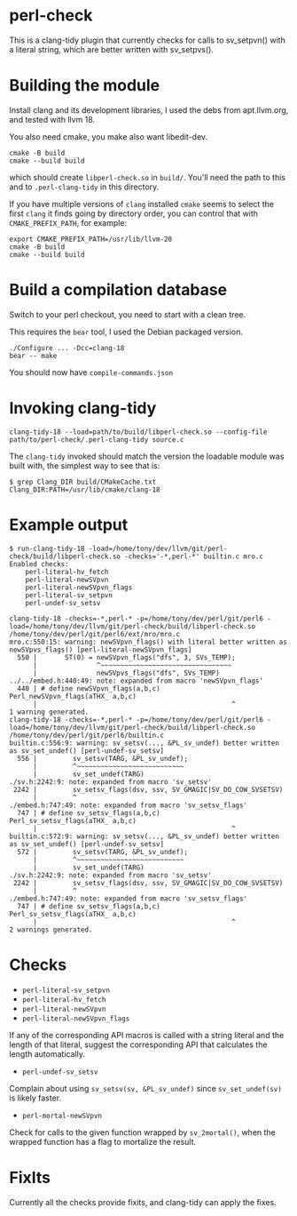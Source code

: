 # perl-check

This is a clang-tidy plugin that currently checks for calls to
sv_setpvn() with a literal string, which are better written with
sv_setpvs().

# Building the module

Install clang and its development libraries, I used the debs from
apt.llvm.org, and tested with llvm 18.

You also need cmake, you make also want libedit-dev.
```
cmake -B build
cmake --build build
```

which should create `libperl-check.so` in `build/`.  You'll need the
path to this and to `.perl-clang-tidy` in this directory.

If you have multiple versions of `clang` installed `cmake` seems to
select the first `clang` it finds going by directory order, you can
control that with `CMAKE_PREFIX_PATH`, for example:

```
export CMAKE_PREFIX_PATH=/usr/lib/llvm-20
cmake -B build
cmake --build build
```

# Build a compilation database

Switch to your perl checkout, you need to start with a clean tree.

This requires the `bear` tool, I used the Debian packaged version.

```
./Configure ... -Dcc=clang-18
bear -- make
```
You should now have `compile-commands.json`

# Invoking clang-tidy

```
clang-tidy-18 --load=path/to/build/libperl-check.so --config-file path/to/perl-check/.perl-clang-tidy source.c
```

The `clang-tidy` invoked should match the version the loadable module
was built with, the simplest way to see that is:

```
$ grep Clang_DIR build/CMakeCache.txt
Clang_DIR:PATH=/usr/lib/cmake/clang-18
```


# Example output

```
$ run-clang-tidy-18 -load=/home/tony/dev/llvm/git/perl-check/build/libperl-check.so -checks='-*,perl-*' builtin.c mro.c
Enabled checks:
    perl-literal-hv_fetch
    perl-literal-newSVpvn
    perl-literal-newSVpvn_flags
    perl-literal-sv_setpvn
    perl-undef-sv_setsv

clang-tidy-18 -checks=-*,perl-* -p=/home/tony/dev/perl/git/perl6 -load=/home/tony/dev/llvm/git/perl-check/build/libperl-check.so /home/tony/dev/perl/git/perl6/ext/mro/mro.c
mro.c:550:15: warning: newSVpvn_flags() with literal better written as newSVpvs_flags() [perl-literal-newSVpvn_flags]
  550 |       ST(0) = newSVpvn_flags("dfs", 3, SVs_TEMP);
      |               ^~~~~~~~~~~~~~~~~~~~~~~~~~~~~~~~~~
      |               newSVpvs_flags("dfs", SVs_TEMP)
../../embed.h:440:49: note: expanded from macro 'newSVpvn_flags'
  440 | # define newSVpvn_flags(a,b,c)                  Perl_newSVpvn_flags(aTHX_ a,b,c)
      |                                                 ^
1 warning generated.
clang-tidy-18 -checks=-*,perl-* -p=/home/tony/dev/perl/git/perl6 -load=/home/tony/dev/llvm/git/perl-check/build/libperl-check.so /home/tony/dev/perl/git/perl6/builtin.c
builtin.c:556:9: warning: sv_setsv(..., &PL_sv_undef) better written as sv_set_undef() [perl-undef-sv_setsv]
  556 |         sv_setsv(TARG, &PL_sv_undef);
      |         ^~~~~~~~~~~~~~~~~~~~~~~~~~~~
      |         sv_set_undef(TARG)
./sv.h:2242:9: note: expanded from macro 'sv_setsv'
 2242 |         sv_setsv_flags(dsv, ssv, SV_GMAGIC|SV_DO_COW_SVSETSV)
      |         ^
./embed.h:747:49: note: expanded from macro 'sv_setsv_flags'
  747 | # define sv_setsv_flags(a,b,c)                  Perl_sv_setsv_flags(aTHX_ a,b,c)
      |                                                 ^
builtin.c:572:9: warning: sv_setsv(..., &PL_sv_undef) better written as sv_set_undef() [perl-undef-sv_setsv]
  572 |         sv_setsv(TARG, &PL_sv_undef);
      |         ^~~~~~~~~~~~~~~~~~~~~~~~~~~~
      |         sv_set_undef(TARG)
./sv.h:2242:9: note: expanded from macro 'sv_setsv'
 2242 |         sv_setsv_flags(dsv, ssv, SV_GMAGIC|SV_DO_COW_SVSETSV)
      |         ^
./embed.h:747:49: note: expanded from macro 'sv_setsv_flags'
  747 | # define sv_setsv_flags(a,b,c)                  Perl_sv_setsv_flags(aTHX_ a,b,c)
      |                                                 ^
2 warnings generated.
```

# Checks

* `perl-literal-sv_setpvn`
* `perl-literal-hv_fetch`
* `perl-literal-newSVpvn`
* `perl-literal-newSVpvn_flags`

If any of the corresponding API macros is called with a string literal
and the length of that literal, suggest the corresponding API that
calculates the length automatically.

* `perl-undef-sv_setsv`

Complain about using `sv_setsv(sv, &PL_sv_undef)` since
`sv_set_undef(sv)` is likely faster.

* `perl-mortal-newSVpvn`

Check for calls to the given function wrapped by `sv_2mortal()`, when
the wrapped function has a flag to mortalize the result.

# FixIts

Currently all the checks provide fixits, and clang-tidy can apply the
fixes.
